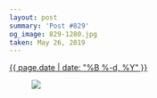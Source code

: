 ```yaml
---
layout: post
summary: 'Post #829'
og_image: 829-1280.jpg
taken: May 26, 2019
---
```


<div class="post">
 <time>
  <a href="/829">
   {{ page.date | date: "%B %-d, %Y" }}
  </a>
 </time>
 <a href="/829">
  <figure data-taken="5/26/2019">
   <img sizes="(min-width: 700px) 50vw, calc(100vw - 2rem)" src="{{ site.assets_url }}/829-640.jpg" srcset="{{ site.assets_url }}/829-320.jpg 320w, {{ site.assets_url }}/829-640.jpg 640w, {{ site.assets_url }}/829-960.jpg 960w, {{ site.assets_url }}/829-1280.jpg 1280w"/>
  </figure>
 </a>
</div>

